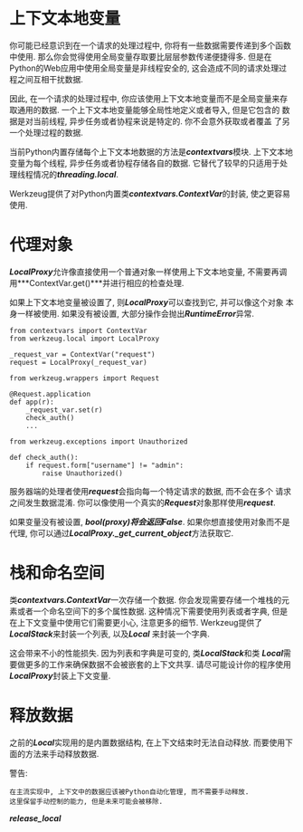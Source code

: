 上下文本地变量
==============

你可能已经意识到在一个请求的处理过程中, 你将有一些数据需要传递到多个函数中使用.
那么你会觉得使用全局变量存取要比层层参数传递便捷得多.
但是在Python的Web应用中使用全局变量是非线程安全的, 
这会造成不同的请求处理过程之间互相干扰数据.

因此, 在一个请求的处理过程中, 你应该使用上下文本地变量而不是全局变量来存
取通用的数据. 一个上下文本地变量能够全局性地定义或者导入, 但是它包含的
数据是对当前线程, 异步任务或者协程来说是特定的. 你不会意外获取或者覆盖
了另一个处理过程的数据.

当前Python内置存储每个上下文本地数据的方法是***contextvars***模块.
上下文本地变量为每个线程, 异步任务或者协程存储各自的数据.
它替代了较早的只适用于处理线程情况的***threading.local***.

Werkzeug提供了对Python内置类***contextvars.ContextVar***的封装, 使之更容易使用.


代理对象
========

***LocalProxy***允许像直接使用一个普通对象一样使用上下文本地变量,
不需要再调用***ContextVar.get()***并进行相应的检查处理.

如果上下文本地变量被设置了, 则***LocalProxy***可以查找到它, 并可以像这个对象
本身一样被使用. 如果没有被设置, 大部分操作会抛出***RuntimeError***异常.

    from contextvars import ContextVar
    from werkzeug.local import LocalProxy

    _request_var = ContextVar("request")
    request = LocalProxy(_request_var)

    from werkzeug.wrappers import Request

    @Request.application
    def app(r):
        _request_var.set(r)
        check_auth()
        ...

    from werkzeug.exceptions import Unauthorized

    def check_auth():
        if request.form["username"] != "admin":
            raise Unauthorized()

服务器端的处理者使用***request***会指向每一个特定请求的数据, 而不会在多个
请求之间发生数据混淆. 你可以像使用一个真实的***Request***对象那样使用***request***.

如果变量没有被设置, ***bool(proxy)***将会返回***False***.
如果你想直接使用对象而不是代理, 你可以通过***LocalProxy._get_current_object***方法获取它.


栈和命名空间
============

类***contextvars.ContextVar***一次存储一个数据.
你会发现需要存储一个堆栈的元素或者一个命名空间下的多个属性数据.
这种情况下需要使用列表或者字典, 但是在上下文变量中使用它们需要更小心,
注意更多的细节. Werkzeug提供了***LocalStack***来封装一个列表, 以及***Local***
来封装一个字典.

这会带来不小的性能损失. 因为列表和字典是可变的, 类***LocalStack***和类
***Local***需要做更多的工作来确保数据不会被嵌套的上下文共享.
请尽可能设计你的程序使用***LocalProxy***封装上下文变量.


释放数据
========

之前的***Local***实现用的是内置数据结构, 在上下文结束时无法自动释放.
而要使用下面的方法来手动释放数据.

警告:

    在主流实现中, 上下文中的数据应该被Python自动化管理, 而不需要手动释放.
    这里保留手动控制的能力, 但是未来可能会被移除.

***release_local***

